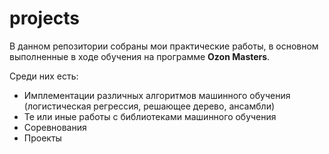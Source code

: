 # projects

В данном репозитории собраны мои практические работы, в основном выполненные в ходе обучения на программе __Ozon Masters__.

Среди них есть:
- Имплементации различных алгоритмов машинного обучения (логистическая регрессия, решающее дерево, ансамбли)
- Те или иные работы с библиотеками машинного обучения
- Соревнования
- Проекты
